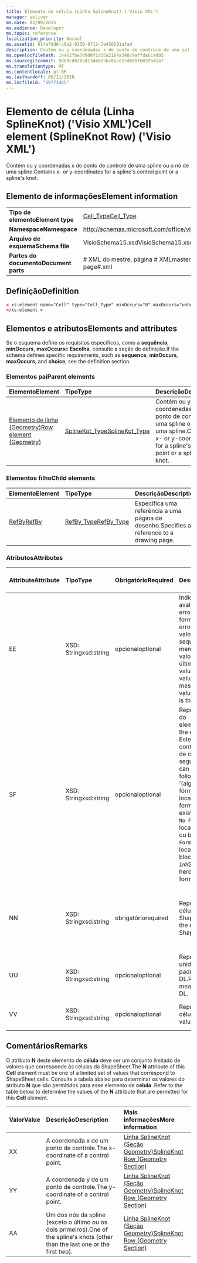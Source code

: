 ```yaml
---
title: Elemento de célula (Linha SplineKnot) ('Visio XML')
manager: soliver
ms.date: 03/09/2015
ms.audience: Developer
ms.topic: reference
localization_priority: Normal
ms.assetid: 61faf0d6-c0a2-9350-8712-7a450591afad
description: Contém ou y coordenadas x do ponto de controle de uma spline ou o nó de uma spline.
ms.openlocfilehash: 14a62fba7d900f1d15a21b4a348c9affda6cad05
ms.sourcegitcommit: 9d60cd82b5413446e5bc8ace2cd689f683fb41a7
ms.translationtype: MT
ms.contentlocale: pt-BR
ms.lasthandoff: 06/11/2018
ms.locfileid: "19771465"
---
```

# <a name="cell-element-splineknot-row-visio-xml"></a><span data-ttu-id="49d54-103">Elemento de célula (Linha SplineKnot) ('Visio XML')</span><span class="sxs-lookup"><span data-stu-id="49d54-103">Cell element (SplineKnot Row) ('Visio XML')</span></span>

<span data-ttu-id="49d54-104">Contém ou y coordenadas x do ponto de controle de uma spline ou o nó de uma spline.</span><span class="sxs-lookup"><span data-stu-id="49d54-104">Contains x- or y-coordinates for a spline's control point or a spline's knot.</span></span>
  
## <a name="element-information"></a><span data-ttu-id="49d54-105">Elemento de informações</span><span class="sxs-lookup"><span data-stu-id="49d54-105">Element information</span></span>

|||
|:-----|:-----|
|<span data-ttu-id="49d54-106">**Tipo de elemento**</span><span class="sxs-lookup"><span data-stu-id="49d54-106">**Element type**</span></span> <br/> |[<span data-ttu-id="49d54-107">Cell_Type</span><span class="sxs-lookup"><span data-stu-id="49d54-107">Cell_Type</span></span>](cell_type-complextypevisio-xml.md) <br/> |
|<span data-ttu-id="49d54-108">**Namespace**</span><span class="sxs-lookup"><span data-stu-id="49d54-108">**Namespace**</span></span> <br/> |http://schemas.microsoft.com/office/visio/2012/main  <br/> |
|<span data-ttu-id="49d54-109">**Arquivo de esquema**</span><span class="sxs-lookup"><span data-stu-id="49d54-109">**Schema file**</span></span> <br/> |<span data-ttu-id="49d54-110">VisioSchema15.xsd</span><span class="sxs-lookup"><span data-stu-id="49d54-110">VisioSchema15.xsd</span></span>  <br/> |
|<span data-ttu-id="49d54-111">**Partes do documento**</span><span class="sxs-lookup"><span data-stu-id="49d54-111">**Document parts**</span></span> <br/> |<span data-ttu-id="49d54-112"># XML do mestre, página # XML</span><span class="sxs-lookup"><span data-stu-id="49d54-112">master#.xml, page#.xml</span></span>  <br/> |
   
## <a name="definition"></a><span data-ttu-id="49d54-113">Definição</span><span class="sxs-lookup"><span data-stu-id="49d54-113">Definition</span></span>

```XML
< xs:element name="Cell" type="Cell_Type" minOccurs="0" maxOccurs="unbounded" >
</xs:element >
```

## <a name="elements-and-attributes"></a><span data-ttu-id="49d54-114">Elementos e atributos</span><span class="sxs-lookup"><span data-stu-id="49d54-114">Elements and attributes</span></span>

<span data-ttu-id="49d54-115">Se o esquema define os requisitos específicos, como a **sequência**, **minOccurs**, **maxOccurs**e **Escolha**, consulte a seção de definição.</span><span class="sxs-lookup"><span data-stu-id="49d54-115">If the schema defines specific requirements, such as **sequence**, **minOccurs**, **maxOccurs**, and **choice**, see the definition section.</span></span> 
  
### <a name="parent-elements"></a><span data-ttu-id="49d54-116">Elementos pai</span><span class="sxs-lookup"><span data-stu-id="49d54-116">Parent elements</span></span>

|<span data-ttu-id="49d54-117">**Elemento**</span><span class="sxs-lookup"><span data-stu-id="49d54-117">**Element**</span></span>|<span data-ttu-id="49d54-118">**Tipo**</span><span class="sxs-lookup"><span data-stu-id="49d54-118">**Type**</span></span>|<span data-ttu-id="49d54-119">**Descrição**</span><span class="sxs-lookup"><span data-stu-id="49d54-119">**Description**</span></span>|
|:-----|:-----|:-----|
|[<span data-ttu-id="49d54-120">Elemento de linha (Geometry)</span><span class="sxs-lookup"><span data-stu-id="49d54-120">Row element (Geometry)</span></span>](row-element-geometry-sectionvisio-xml.md) <br/> |[<span data-ttu-id="49d54-121">SplineKot_Type</span><span class="sxs-lookup"><span data-stu-id="49d54-121">SplineKot_Type</span></span>](splineknot_type-complextypevisio-xml.md) <br/> |<span data-ttu-id="49d54-122">Contém ou y coordenadas x do ponto de controle de uma spline ou o nó de uma spline.</span><span class="sxs-lookup"><span data-stu-id="49d54-122">Contains x- or y-coordinates for a spline's control point or a spline's knot.</span></span>  <br/> |
   
### <a name="child-elements"></a><span data-ttu-id="49d54-123">Elementos filho</span><span class="sxs-lookup"><span data-stu-id="49d54-123">Child elements</span></span>

|<span data-ttu-id="49d54-124">**Elemento**</span><span class="sxs-lookup"><span data-stu-id="49d54-124">**Element**</span></span>|<span data-ttu-id="49d54-125">**Tipo**</span><span class="sxs-lookup"><span data-stu-id="49d54-125">**Type**</span></span>|<span data-ttu-id="49d54-126">**Descrição**</span><span class="sxs-lookup"><span data-stu-id="49d54-126">**Description**</span></span>|
|:-----|:-----|:-----|
|[<span data-ttu-id="49d54-127">RefBy</span><span class="sxs-lookup"><span data-stu-id="49d54-127">RefBy</span></span>](refby-element-cell_type-complextypevisio-xml.md) <br/> |[<span data-ttu-id="49d54-128">RefBy_Type</span><span class="sxs-lookup"><span data-stu-id="49d54-128">RefBy_Type</span></span>](refby_type-complextypevisio-xml.md) <br/> |<span data-ttu-id="49d54-129">Especifica uma referência a uma página de desenho.</span><span class="sxs-lookup"><span data-stu-id="49d54-129">Specifies a reference to a drawing page.</span></span>  <br/> |
   
### <a name="attributes"></a><span data-ttu-id="49d54-130">Atributos</span><span class="sxs-lookup"><span data-stu-id="49d54-130">Attributes</span></span>

|<span data-ttu-id="49d54-131">**Attribute**</span><span class="sxs-lookup"><span data-stu-id="49d54-131">**Attribute**</span></span>|<span data-ttu-id="49d54-132">**Tipo**</span><span class="sxs-lookup"><span data-stu-id="49d54-132">**Type**</span></span>|<span data-ttu-id="49d54-133">**Obrigatório**</span><span class="sxs-lookup"><span data-stu-id="49d54-133">**Required**</span></span>|<span data-ttu-id="49d54-134">**Descrição**</span><span class="sxs-lookup"><span data-stu-id="49d54-134">**Description**</span></span>|<span data-ttu-id="49d54-135">**Valores possíveis**</span><span class="sxs-lookup"><span data-stu-id="49d54-135">**Possible values**</span></span>|
|:-----|:-----|:-----|:-----|:-----|
|<span data-ttu-id="49d54-136">E</span><span class="sxs-lookup"><span data-stu-id="49d54-136">E</span></span>  <br/> |<span data-ttu-id="49d54-137">XSD: String</span><span class="sxs-lookup"><span data-stu-id="49d54-137">xsd:string</span></span>  <br/> |<span data-ttu-id="49d54-138">opcional</span><span class="sxs-lookup"><span data-stu-id="49d54-138">optional</span></span>  <br/> |<span data-ttu-id="49d54-139">Indica que a fórmula é avaliada como um erro.</span><span class="sxs-lookup"><span data-stu-id="49d54-139">Indicates that the formula evaluates to an error.</span></span> <span data-ttu-id="49d54-140">O valor de **f** é o valor atual (uma sequência de mensagem de erro;) o valor do atributo **V** é o último valor válido.</span><span class="sxs-lookup"><span data-stu-id="49d54-140">The value of **E** is the current value (an error message string); the value of the **V** attribute is the last valid value.</span></span>  <br/> |<span data-ttu-id="49d54-141">Uma cadeia de caracteres de mensagem de erro.</span><span class="sxs-lookup"><span data-stu-id="49d54-141">An error message string.</span></span>  <br/> |
|<span data-ttu-id="49d54-142">S</span><span class="sxs-lookup"><span data-stu-id="49d54-142">F</span></span>  <br/> |<span data-ttu-id="49d54-143">XSD: String</span><span class="sxs-lookup"><span data-stu-id="49d54-143">xsd:string</span></span>  <br/> |<span data-ttu-id="49d54-144">opcional</span><span class="sxs-lookup"><span data-stu-id="49d54-144">optional</span></span>  <br/> | <span data-ttu-id="49d54-145">Representa a fórmula do elemento.</span><span class="sxs-lookup"><span data-stu-id="49d54-145">Represents the element's formula.</span></span> <span data-ttu-id="49d54-146">Este atributo pode conter uma das cadeias de caracteres seguintes:</span><span class="sxs-lookup"><span data-stu-id="49d54-146">This attribute can contain one of the following strings:</span></span>  <br/>  <span data-ttu-id="49d54-147">'(alguns formula)' se a fórmula existe localmente</span><span class="sxs-lookup"><span data-stu-id="49d54-147">'(some formula)' if the formula exists locally</span></span>  <br/>  <span data-ttu-id="49d54-148">`No Formula`Se a fórmula localmente é excluída ou bloqueada</span><span class="sxs-lookup"><span data-stu-id="49d54-148">`No Formula` if the formula is locally deleted or blocked</span></span>  <br/>  <span data-ttu-id="49d54-149">`Inh`Se a fórmula for herdada.</span><span class="sxs-lookup"><span data-stu-id="49d54-149">`Inh` if the formula is inherited.</span></span>  <br/> |<span data-ttu-id="49d54-150">Uma fórmula.</span><span class="sxs-lookup"><span data-stu-id="49d54-150">A formula.</span></span>  <br/> |
|<span data-ttu-id="49d54-151">N</span><span class="sxs-lookup"><span data-stu-id="49d54-151">N</span></span>  <br/> |<span data-ttu-id="49d54-152">XSD: String</span><span class="sxs-lookup"><span data-stu-id="49d54-152">xsd:string</span></span>  <br/> |<span data-ttu-id="49d54-153">obrigatório</span><span class="sxs-lookup"><span data-stu-id="49d54-153">required</span></span>  <br/> |<span data-ttu-id="49d54-154">Representa o nome da célula ShapeSheet.</span><span class="sxs-lookup"><span data-stu-id="49d54-154">Represents the name of the ShapeSheet cell.</span></span>  <br/> |<span data-ttu-id="49d54-155">O nome da célula ShapeSheet.</span><span class="sxs-lookup"><span data-stu-id="49d54-155">The name of the ShapeSheet cell.</span></span>  <br/> <span data-ttu-id="49d54-156">Consulte a seção comentários abaixo.</span><span class="sxs-lookup"><span data-stu-id="49d54-156">See the Remarks section below.</span></span>  <br/> |
|<span data-ttu-id="49d54-157">U</span><span class="sxs-lookup"><span data-stu-id="49d54-157">U</span></span>  <br/> |<span data-ttu-id="49d54-158">XSD: String</span><span class="sxs-lookup"><span data-stu-id="49d54-158">xsd:string</span></span>  <br/> |<span data-ttu-id="49d54-159">opcional</span><span class="sxs-lookup"><span data-stu-id="49d54-159">optional</span></span>  <br/> |<span data-ttu-id="49d54-160">Representa uma unidade de medida padrão é DL.</span><span class="sxs-lookup"><span data-stu-id="49d54-160">Represents a unit of measure The default is DL.</span></span>  <br/> |<span data-ttu-id="49d54-161">As unidades da célula.</span><span class="sxs-lookup"><span data-stu-id="49d54-161">The units of the cell.</span></span>  <br/> |
|<span data-ttu-id="49d54-162">V</span><span class="sxs-lookup"><span data-stu-id="49d54-162">V</span></span>  <br/> |<span data-ttu-id="49d54-163">XSD: String</span><span class="sxs-lookup"><span data-stu-id="49d54-163">xsd:string</span></span>  <br/> |<span data-ttu-id="49d54-164">opcional</span><span class="sxs-lookup"><span data-stu-id="49d54-164">optional</span></span>  <br/> |<span data-ttu-id="49d54-165">Representa o valor da célula.</span><span class="sxs-lookup"><span data-stu-id="49d54-165">Represents the value of the cell.</span></span>  <br/> |<span data-ttu-id="49d54-166">O valor da célula ShapeSheet.</span><span class="sxs-lookup"><span data-stu-id="49d54-166">The value of the ShapeSheet cell.</span></span>  <br/> |
   
## <a name="remarks"></a><span data-ttu-id="49d54-167">Comentários</span><span class="sxs-lookup"><span data-stu-id="49d54-167">Remarks</span></span>

<span data-ttu-id="49d54-168">O atributo **N** deste elemento de **célula** deve ser um conjunto limitado de valores que corresponde às células da ShapeSheet.</span><span class="sxs-lookup"><span data-stu-id="49d54-168">The **N** attribute of this **Cell** element must be one of a limited set of values that correspond to ShapeSheet cells.</span></span> <span data-ttu-id="49d54-169">Consulte a tabela abaixo para determinar os valores do atributo **N** que são permitidos para esse elemento de **célula** .</span><span class="sxs-lookup"><span data-stu-id="49d54-169">Refer to the table below to determine the values of the **N** attribute that are permitted for this **Cell** element.</span></span> 
  
|<span data-ttu-id="49d54-170">**Valor**</span><span class="sxs-lookup"><span data-stu-id="49d54-170">**Value**</span></span>|<span data-ttu-id="49d54-171">**Descrição**</span><span class="sxs-lookup"><span data-stu-id="49d54-171">**Description**</span></span>|<span data-ttu-id="49d54-172">**Mais informações**</span><span class="sxs-lookup"><span data-stu-id="49d54-172">**More information**</span></span>|
|:-----|:-----|:-----|
|<span data-ttu-id="49d54-173">X</span><span class="sxs-lookup"><span data-stu-id="49d54-173">X</span></span>  <br/> |<span data-ttu-id="49d54-174">A coordenada x de um ponto de controle.</span><span class="sxs-lookup"><span data-stu-id="49d54-174">The x-coordinate of a control point.</span></span>  <br/> |[<span data-ttu-id="49d54-175">Linha SplineKnot (Seção Geometry)</span><span class="sxs-lookup"><span data-stu-id="49d54-175">SplineKnot Row (Geometry Section)</span></span>](splineknot-row-geometry-section.md) <br/> |
|<span data-ttu-id="49d54-176">Y</span><span class="sxs-lookup"><span data-stu-id="49d54-176">Y</span></span>  <br/> |<span data-ttu-id="49d54-177">A coordenada y de um ponto de controle.</span><span class="sxs-lookup"><span data-stu-id="49d54-177">The y-coordinate of a control point.</span></span>  <br/> |[<span data-ttu-id="49d54-178">Linha SplineKnot (Seção Geometry)</span><span class="sxs-lookup"><span data-stu-id="49d54-178">SplineKnot Row (Geometry Section)</span></span>](splineknot-row-geometry-section.md) <br/> |
|<span data-ttu-id="49d54-179">A</span><span class="sxs-lookup"><span data-stu-id="49d54-179">A</span></span>  <br/> |<span data-ttu-id="49d54-180">Um dos nós da spline (exceto o último ou os dois primeiros).</span><span class="sxs-lookup"><span data-stu-id="49d54-180">One of the spline's knots (other than the last one or the first two).</span></span>  <br/> |[<span data-ttu-id="49d54-181">Linha SplineKnot (Seção Geometry)</span><span class="sxs-lookup"><span data-stu-id="49d54-181">SplineKnot Row (Geometry Section)</span></span>](splineknot-row-geometry-section.md) <br/> |
   

